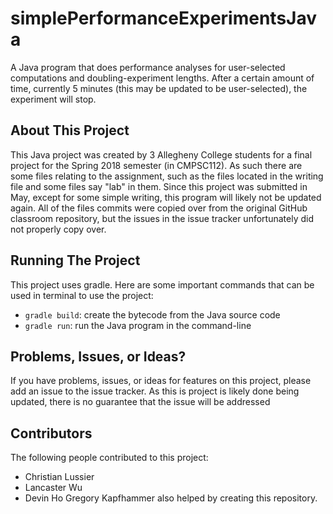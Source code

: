 # simplePerformanceExperimentsJava
A Java program that does performance analyses for user-selected computations and doubling-experiment lengths. After a certain amount of time, currently 5 minutes (this may be updated to be user-selected), the experiment will stop.

## About This Project
This Java project was created by 3 Allegheny College students for a final project for the Spring 2018 semester (in CMPSC112). As such there are some files relating to the assignment, such as the files located in the writing file and some files say "lab" in them. Since this project was submitted in May, except for some simple writing, this program will likely not be updated again. All of the files commits were copied over from the original GitHub classroom repository, but the issues in the issue tracker unfortunately did not properly copy over.

## Running The Project
This project uses gradle. Here are some important commands that can be used in terminal to use the project:
* `gradle build`: create the bytecode from the Java source code
* `gradle run`: run the Java program in the command-line

## Problems, Issues, or Ideas?
If you have problems, issues, or ideas for features on this project, please add an issue to the issue tracker. As this is project is likely done being updated, there is no guarantee that the issue will be addressed 

## Contributors
The following people contributed to this project:
- Christian Lussier
- Lancaster Wu
- Devin Ho
Gregory Kapfhammer also helped by creating this repository.
